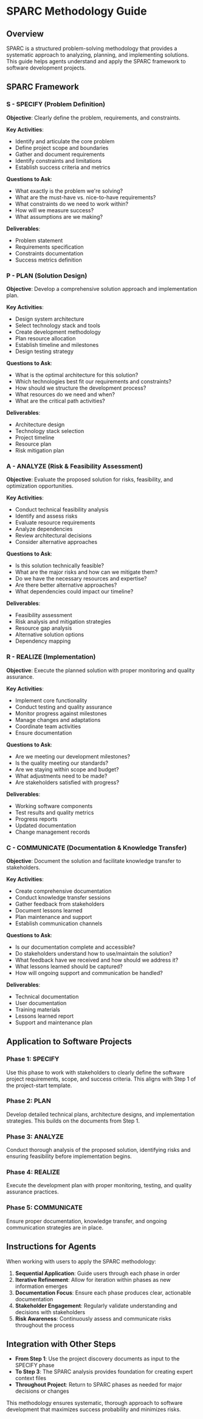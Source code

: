 # SPARC Methodology Guide

## Overview
SPARC is a structured problem-solving methodology that provides a systematic approach to analyzing, planning, and implementing solutions. This guide helps agents understand and apply the SPARC framework to software development projects.

## SPARC Framework

### S - SPECIFY (Problem Definition)
**Objective**: Clearly define the problem, requirements, and constraints.

**Key Activities**:
- Identify and articulate the core problem
- Define project scope and boundaries  
- Gather and document requirements
- Identify constraints and limitations
- Establish success criteria and metrics

**Questions to Ask**:
- What exactly is the problem we're solving?
- What are the must-have vs. nice-to-have requirements?
- What constraints do we need to work within?
- How will we measure success?
- What assumptions are we making?

**Deliverables**:
- Problem statement
- Requirements specification
- Constraints documentation
- Success metrics definition

### P - PLAN (Solution Design)
**Objective**: Develop a comprehensive solution approach and implementation plan.

**Key Activities**:
- Design system architecture
- Select technology stack and tools
- Create development methodology
- Plan resource allocation
- Establish timeline and milestones
- Design testing strategy

**Questions to Ask**:
- What is the optimal architecture for this solution?
- Which technologies best fit our requirements and constraints?
- How should we structure the development process?
- What resources do we need and when?
- What are the critical path activities?

**Deliverables**:
- Architecture design
- Technology stack selection
- Project timeline
- Resource plan
- Risk mitigation plan

### A - ANALYZE (Risk & Feasibility Assessment)
**Objective**: Evaluate the proposed solution for risks, feasibility, and optimization opportunities.

**Key Activities**:
- Conduct technical feasibility analysis
- Identify and assess risks
- Evaluate resource requirements
- Analyze dependencies
- Review architectural decisions
- Consider alternative approaches

**Questions to Ask**:
- Is this solution technically feasible?
- What are the major risks and how can we mitigate them?
- Do we have the necessary resources and expertise?
- Are there better alternative approaches?
- What dependencies could impact our timeline?

**Deliverables**:
- Feasibility assessment
- Risk analysis and mitigation strategies
- Resource gap analysis
- Alternative solution options
- Dependency mapping

### R - REALIZE (Implementation)
**Objective**: Execute the planned solution with proper monitoring and quality assurance.

**Key Activities**:
- Implement core functionality
- Conduct testing and quality assurance
- Monitor progress against milestones
- Manage changes and adaptations
- Coordinate team activities
- Ensure documentation

**Questions to Ask**:
- Are we meeting our development milestones?
- Is the quality meeting our standards?
- Are we staying within scope and budget?
- What adjustments need to be made?
- Are stakeholders satisfied with progress?

**Deliverables**:
- Working software components
- Test results and quality metrics
- Progress reports
- Updated documentation
- Change management records

### C - COMMUNICATE (Documentation & Knowledge Transfer)
**Objective**: Document the solution and facilitate knowledge transfer to stakeholders.

**Key Activities**:
- Create comprehensive documentation
- Conduct knowledge transfer sessions
- Gather feedback from stakeholders
- Document lessons learned
- Plan maintenance and support
- Establish communication channels

**Questions to Ask**:
- Is our documentation complete and accessible?
- Do stakeholders understand how to use/maintain the solution?
- What feedback have we received and how should we address it?
- What lessons learned should be captured?
- How will ongoing support and communication be handled?

**Deliverables**:
- Technical documentation
- User documentation  
- Training materials
- Lessons learned report
- Support and maintenance plan

## Application to Software Projects

### Phase 1: SPECIFY
Use this phase to work with stakeholders to clearly define the software project requirements, scope, and success criteria. This aligns with Step 1 of the project-start template.

### Phase 2: PLAN
Develop detailed technical plans, architecture designs, and implementation strategies. This builds on the documents from Step 1.

### Phase 3: ANALYZE  
Conduct thorough analysis of the proposed solution, identifying risks and ensuring feasibility before implementation begins.

### Phase 4: REALIZE
Execute the development plan with proper monitoring, testing, and quality assurance practices.

### Phase 5: COMMUNICATE
Ensure proper documentation, knowledge transfer, and ongoing communication strategies are in place.

## Instructions for Agents

When working with users to apply the SPARC methodology:

1. **Sequential Application**: Guide users through each phase in order
2. **Iterative Refinement**: Allow for iteration within phases as new information emerges  
3. **Documentation Focus**: Ensure each phase produces clear, actionable documentation
4. **Stakeholder Engagement**: Regularly validate understanding and decisions with stakeholders
5. **Risk Awareness**: Continuously assess and communicate risks throughout the process

## Integration with Other Steps

- **From Step 1**: Use the project discovery documents as input to the SPECIFY phase
- **To Step 3**: The SPARC analysis provides foundation for creating expert context files
- **Throughout Project**: Return to SPARC phases as needed for major decisions or changes

This methodology ensures systematic, thorough approach to software development that maximizes success probability and minimizes risks.